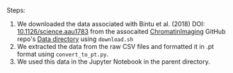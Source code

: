 Steps:
1. We downloaded the data associated with Bintu et al. (2018) DOI: [10.1126/science.aau1783](https://doi.org/10.1126/science.aau1783) from the assocaited [ChromatinImaging](https://github.com/BogdanBintu/ChromatinImaging) GitHub repo's [Data directory](https://github.com/BogdanBintu/ChromatinImaging/tree/master/Data) using `download.sh`
2. We extracted the data from the raw CSV files and formatted it in .pt format using `convert_to_pt.py`.
3. We used this data in the Jupyter Notebook in the parent directory. 